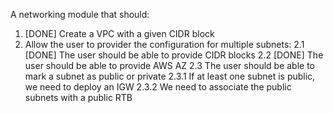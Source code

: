 A networking module that should:

1. [DONE] Create a VPC with a given CIDR block
2. Allow the user to provider the configuration for multiple subnets:
   2.1 [DONE] The user should be able to provide CIDR blocks
   2.2 [DONE] The user should be able to provide AWS AZ
   2.3 The user should be able to mark a subnet as public or private
   2.3.1 If at least one subnet is public, we need to deploy an IGW
   2.3.2 We need to associate the public subnets with a public RTB
